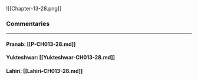 ![[Chapter-13-28.png]]

### Commentaries

---

#### Pranab: [[P-CH013-28.md]]

#### Yukteshwar: [[Yukteshwar-CH013-28.md]]

#### Lahiri: [[Lahiri-CH013-28.md]]
